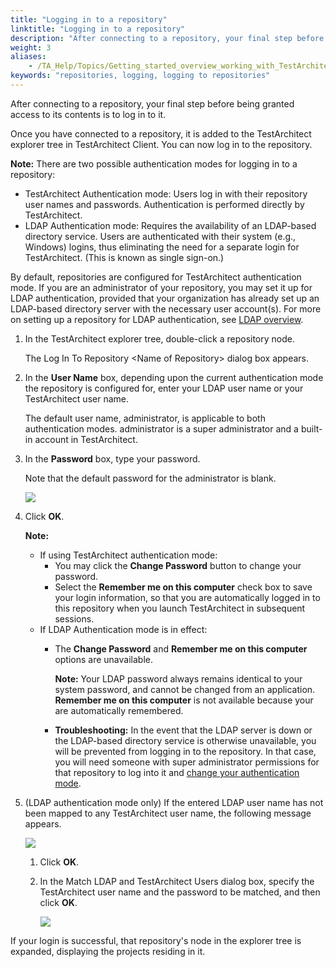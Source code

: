 ```yaml
--- 
title: "Logging in to a repository"
linktitle: "Logging in to a repository"
description: "After connecting to a repository, your final step before being granted access to its contents is to log in to it."
weight: 3
aliases: 
    - /TA_Help/Topics/Getting_started_overview_working_with_TestArchitect_client_logging.html
keywords: "repositories, logging, logging to repositories"
---
```


After connecting to a repository, your final step before being granted access to its contents is to log in to it.

Once you have connected to a repository, it is added to the TestArchitect explorer tree in TestArchitect Client. You can now log in to the repository.

**Note:** There are two possible authentication modes for logging in to a repository:

-   TestArchitect Authentication mode: Users log in with their repository user names and passwords. Authentication is performed directly by TestArchitect.
-   LDAP Authentication mode: Requires the availability of an LDAP-based directory service. Users are authenticated with their system \(e.g., Windows\) logins, thus eliminating the need for a separate login for TestArchitect. \(This is known as single sign-on.\)

By default, repositories are configured for TestArchitect authentication mode. If you are an administrator of your repository, you may set it up for LDAP authentication, provided that your organization has already set up an LDAP-based directory server with the necessary user account\(s\). For more on setting up a repository for LDAP authentication, see [LDAP overview](/TA_Help/Topics/ug_LDAP_overview.html).

1.  In the TestArchitect explorer tree, double-click a repository node.

    The Log In To Repository <Name of Repository\> dialog box appears.

2.  In the **User Name** box, depending upon the current authentication mode the repository is configured for, enter your LDAP user name or your TestArchitect user name.

    The default user name, administrator, is applicable to both authentication modes. administrator is a super administrator and a built-in account in TestArchitect.

3.  In the **Password** box, type your password.

    Note that the default password for the administrator is blank.

    ![](/images/TA_Help/Images/ug_repo_login.png)

4.  Click **OK**.

    **Note:**

    -   If using TestArchitect authentication mode:
        -   You may click the **Change Password** button to change your password.
        -   Select the **Remember me on this computer** check box to save your login information, so that you are automatically logged in to this repository when you launch TestArchitect in subsequent sessions.
    -   If LDAP Authentication mode is in effect:
        -   The **Change Password** and **Remember me on this computer** options are unavailable.

            **Note:** Your LDAP password always remains identical to your system password, and cannot be changed from an application. **Remember me on this computer** is not available because your are automatically remembered.

        -   **Troubleshooting:** In the event that the LDAP server is down or the LDAP-based directory service is otherwise unavailable, you will be prevented from logging in to the repository. In that case, you will need someone with super administrator permissions for that repository to log into it and [change your authentication mode](/TA_Administration/Topics/adm_users_setting_authentication_mode.html).
5.  \(LDAP authentication mode only\) If the entered LDAP user name has not been mapped to any TestArchitect user name, the following message appears.

    ![](/images/TA_Help/Images/LDAP_error.png)

    1.  Click **OK**.

    2.  In the Match LDAP and TestArchitect Users dialog box, specify the TestArchitect user name and the password to be matched, and then click **OK**.

        ![](/images/TA_Help/Images/Match_LDAP_and_TA_users.png)


If your login is successful, that repository's node in the explorer tree is expanded, displaying the projects residing in it.





